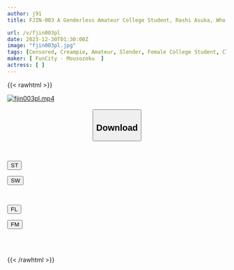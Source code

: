 ```yaml
---
author: j91
title: FJIN-003 A Genderless Amateur College Student, Rashi Asuka, Who Is Extremely Popular Among The Same Sex, Was Fucked Raw At A Tennis Training Camp Resort, And She Was More Sensitive Than I Imagined And Started To Cum Repeatedly...Rashi Asuka

url: /v/fjin003pl
date: 2023-12-30T01:30:00Z
image: "fjin003pl.jpg"
tags: [Censored, Creampie, Amateur, Slender, Female College Student, Club Activities - Manager	]
maker: [ FunCity - Mousozoku  ]
actress: [ ]
---
```



{{< rawhtml >}}

<div class="video" data-videoid="dgQ9mDGYr8HkVGG">
    <a href="javascript:;">
        <img src="/v/fjin003pl/fjin003pl.jpg" width="WIDTH" height="HEIGHT" alt="fjin003pl.mp4" loading="lazy">
    </a>
</div>

<script type="text/javascript" src="https://j91.asia/asset/on-demand-st.js"></script>

<br>
  <link rel="stylesheet" href="https://j91.asia/asset/bs5.css">
  
  <center>
  <button class="btn btn-primary" type="button" data-bs-toggle="collapse" data-bs-target=".multi-collapse" aria-expanded="false" aria-controls="multiCollapseExample1 multiCollapseExample2"><h2>Download</h2></button></center>
</p>
<div class="row">
  <div class="col">
    <div class="collapse multi-collapse" id="multiCollapseExample1">
      <div class="card card-body">
	      	      <br>
<div class="buttons">  
<p><a href="https://streamtape.to/v/dgQ9mDGYr8HkVGG" target="_blank"><button class="btn-hover color-3"><i class="fa fa-download"></i> ST</button></a></p>
<p><a href="https://flaswish.com/02l8fjmk835l" target="_blank"><button class="btn-hover color-2"><i class="fa fa-download"></i> SW</button></a></p></div>
    </div>
  </div>
</div>
  <div class="col">
    <div class="collapse multi-collapse" id="multiCollapseExample2">
      <div class="card card-body">
	      <br>
<div class="buttons">
<p><a href="javascript:;" target="_blank"><button class="btn-hover color-9"><i class="fa fa-download"></i> FL</button></a></p>
<p><a href="javascript:;" target="_blank"><button class="btn-hover color-8"><i class="fa fa-download"></i> FM</button></a></p></div>
<br><br>
      </div>
    </div>
  </div>
</div>

{{< /rawhtml >}}
